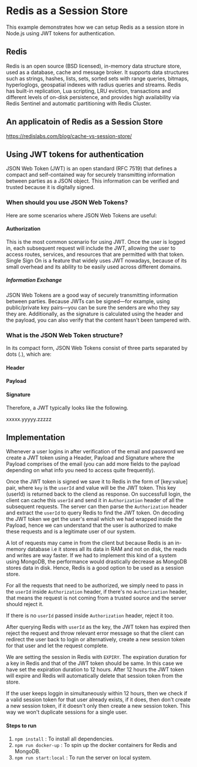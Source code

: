 # Redis as a Session Store

This example demonstrates how we can setup Redis as a session store in Node.js using JWT tokens for authentication.

## Redis

Redis is an open source (BSD licensed), in-memory data structure store, used as a database, cache and message broker. It supports data structures such as strings, hashes, lists, sets, sorted sets with range queries, bitmaps, hyperloglogs, geospatial indexes with radius queries and streams. Redis has built-in replication, Lua scripting, LRU eviction, transactions and different levels of on-disk persistence, and provides high availability via Redis Sentinel and automatic partitioning with Redis Cluster.

## An applicatoin of Redis as a Session Store

https://redislabs.com/blog/cache-vs-session-store/

## Using JWT tokens for authentication

JSON Web Token (JWT) is an open standard (RFC 7519) that defines a compact and self-contained way for securely transmitting information between parties as a JSON object. This information can be verified and trusted because it is digitally signed.

### When should you use JSON Web Tokens?
Here are some scenarios where JSON Web Tokens are useful:

#### Authorization
This is the most common scenario for using JWT. Once the user is logged in, each subsequent request will include the JWT, allowing the user to access routes, services, and resources that are permitted with that token. Single Sign On is a feature that widely uses JWT nowadays, because of its small overhead and its ability to be easily used across different domains.

##### Information Exchange
JSON Web Tokens are a good way of securely transmitting information between parties. Because JWTs can be signed—for example, using public/private key pairs—you can be sure the senders are who they say they are. Additionally, as the signature is calculated using the header and the payload, you can also verify that the content hasn't been tampered with.

### What is the JSON Web Token structure?
In its compact form, JSON Web Tokens consist of three parts separated by dots (.), which are:

#### Header
#### Payload
#### Signature

Therefore, a JWT typically looks like the following.

xxxxx.yyyyy.zzzzz

## Implementation

Whenever a user logins in after verification of the email and password we create a JWT token using a Header, Payload and Signature where the Payload comprises of the email (you can add more fields to the payload depending on what info you need to access quite frequently).

Once the JWT token is signed we save it to Redis in the form of [key:value] pair, where `key` is the `userId` and value will be the JWT token. This key (userId) is returned back to the cliend as response. On successfull login, the client can cache this `userId` and send it in `Authorization` header of all the subsequent requests. The server can then parse the `Authorization` header and extract the `userId` to query Redis to find the JWT token. On decoding the JWT token we get the user's email which we had wrapped inside the Payload, hence we can understand that the user is authorized to make these requests and is a legitimate user of our system.

A lot of requests may came in from the client but because Redis is an in-memory database i.e it stores all its data in RAM and not on disk, the reads and writes are way faster. If we had to implement this kind of a system using MongoDB, the performance would drastically decrease as MongoDB stores data in disk. Hence, Redis is a good option to be used as a session store.

For all the requests that need to be authorized, we simply need to pass in the `userId` inside `Authorization` header, if there's no `Authorization` header, that means the request is not coming from a trusted source and the server should reject it.

If there is no `userId` passed inside `Authorization` header, reject it too.

After querying Redis with `userId` as the key, the JWT token has expired then reject the request and throw relevant error message so that the client can redirect the user back to login or alternatively, create a new session token for that user and let the request complete.

We are setting the session in Redis with `EXPIRY`. The expiration duration for a key in Redis and that of the JWT token should be same. In this case we have set the expiration duration to 12 hours. After 12 hours the JWT token will expire and Redis will automatically delete that session token from the store.

If the user keeps loggin in simultaneously within 12 hours, then we check if a valid session token for that user already exists, if it does, then don't create a new session token, if it doesn't only then create a new session token. This way we won't duplicate sessions for a single user.

#### Steps to run

1) `npm install` : To install all dependencies.
2) `npm run docker-up` : To spin up the docker containers for Redis and MongoDB.
3) `npm run start:local` : To run the server on local system.

